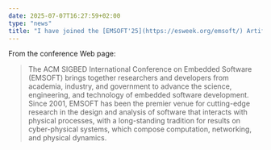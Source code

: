 ```yaml
---
date: 2025-07-07T16:27:59+02:00
type: "news"
title: "I have joined the [EMSOFT'25](https://esweek.org/emsoft/) Artifact Evaluation Committee.  "
---
```


From the conference Web page:

> The ACM SIGBED International Conference on Embedded Software (EMSOFT) brings
together researchers and developers from academia, industry, and government to
advance the science, engineering, and technology of embedded software
development. Since 2001, EMSOFT has been the premier venue for cutting-edge
research in the design and analysis of software that interacts with physical
processes, with a long-standing tradition for results on cyber-physical
systems, which compose computation, networking, and physical dynamics.

